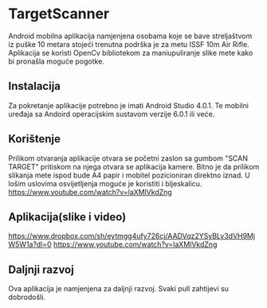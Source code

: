 # TargetScanner

Android mobilna aplikacija namjenjena osobama koje se bave streljaštvom iz puške 10 metara stojeći trenutna podrška je za metu ISSF 10m Air Rifle.
Aplikacija se koristi OpenCv bibliotekom za maniupuliranje slike mete kako bi pronašla moguće pogotke.

## Instalacija

Za pokretanje aplikacije potrebno je imati Android Studio 4.0.1.
Te mobilni uređaja sa Andoird operacijskim sustavom verzije 6.0.1 ili veće.

## Korištenje

Prilikom otvaranja aplikacije otvara se početni zaslon sa gumbom "SCAN TARGET" pritiskom na njega otvara se aplikacija kamere.
Bitno je da prilikom slikanja mete ispod bude A4 papir i mobitel pozicioniran direktno iznad.
U lošim uslovima osvijetljenja moguće je koristiti i bljeskalicu.
https://www.youtube.com/watch?v=laXMlVkdZng

## Aplikacija(slike i video)

https://www.dropbox.com/sh/eytmgg4ufy726cj/AADVqz2YSyBLy3dVH9MjW5W1a?dl=0
https://www.youtube.com/watch?v=laXMlVkdZng

## Daljnji razvoj

Ova aplikacija je namjenjena za daljnji razvoj. Svaki pull zahtijevi su dobrodošli.
